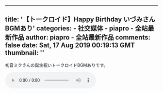 
---
title: '【トークロイド】Happy Birthday いづみさん　BGMあり'
categories: 
    - 社交媒体
    - piapro - 全站最新作品
author: piapro - 全站最新作品
comments: false
date: Sat, 17 Aug 2019 00:19:13 GMT
thumbnail: ''
---

<div>   
<p class="cd_dtl_cap">初音ミクさんの誕生祝いトークロイドBGMありです。</p><audio src="https://cdn.piapro.jp/mp3_a/x8/x8wr8owcwnaw0ohn_20190817001913_audition.mp3" controls loop></audio>  
</div>
            